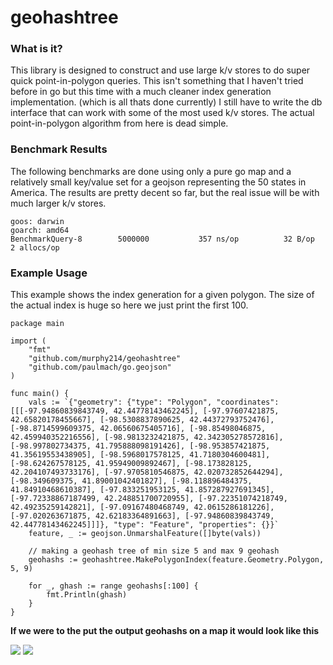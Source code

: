 # geohashtree

### What is it? 

This library is designed to construct and use large k/v stores to do super quick point-in-polygon queries. This isn't something that I haven't tried before in go but this time with a much cleaner index generation implementation. (which is all thats done currently) I still have to write the db interface that can work with some of the most used k/v stores. The actual point-in-polygon algorithm from here is dead simple. 

### Benchmark Results

The following benchmarks are done using only a pure go map and a relatively small key/value set for a geojson representing the 50 states in America. The results are pretty decent so far, but the real issue will be with much larger k/v stores.

```
goos: darwin
goarch: amd64
BenchmarkQuery-8        5000000           357 ns/op          32 B/op           2 allocs/op
```

### Example Usage

This example shows the index generation for a given polygon. The size of the actual index is huge so here we just print the first 100.

```golang
package main

import (
	"fmt"
	"github.com/murphy214/geohashtree"
	"github.com/paulmach/go.geojson"
)

func main() {
	vals := `{"geometry": {"type": "Polygon", "coordinates": [[[-97.94860839843749, 42.44778143462245], [-97.97607421875, 42.65820178455667], [-98.5308837890625, 42.44372793752476], [-98.8714599609375, 42.06560675405716], [-98.85498046875, 42.459940352216556], [-98.9813232421875, 42.342305278572816], [-98.997802734375, 41.795888098191426], [-98.953857421875, 41.35619553438905], [-98.5968017578125, 41.7180304600481], [-98.624267578125, 41.95949009892467], [-98.173828125, 42.204107493733176], [-97.9705810546875, 42.020732852644294], [-98.349609375, 41.89001042401827], [-98.118896484375, 41.84910468610387], [-97.833251953125, 41.857287927691345], [-97.72338867187499, 42.248851700720955], [-97.22351074218749, 42.49235259142821], [-97.09167480468749, 42.0615286181226], [-97.020263671875, 42.62183364891663], [-97.94860839843749, 42.44778143462245]]]}, "type": "Feature", "properties": {}}`
	feature, _ := geojson.UnmarshalFeature([]byte(vals))

	// making a geohash tree of min size 5 and max 9 geohash
	geohashs := geohashtree.MakePolygonIndex(feature.Geometry.Polygon, 5, 9)

	for _, ghash := range geohashs[:100] {
		fmt.Println(ghash)
	}
}
```

**If we were to the put the output geohashs on a map it would look like this**

![](https://user-images.githubusercontent.com/10904982/44731827-03d52100-aab2-11e8-81f9-afee22344a66.png)
![](https://user-images.githubusercontent.com/10904982/44731828-03d52100-aab2-11e8-94e7-7bad8cb5e288.png)

